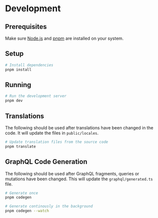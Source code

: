 # Development

## Prerequisites

Make sure [Node.js](https://nodejs.org/) and [pnpm](https://pnpm.io) are installed on your system.

## Setup

```bash
# Install dependencies
pnpm install
```

## Running

```bash
# Run the development server
pnpm dev
```

## Translations

The following should be used after translations have been changed in the code. It will update the files in `public/locales`.

```bash
# Update translation files from the source code
pnpm translate
```

## GraphQL Code Generation

The following should be used after GraphQL fragments, queries or mutations have been changed. This will update the `graphql/generated.ts` file.

```bash
# Generate once
pnpm codegen

# Generate continously in the background
pnpm codegen --watch
```
